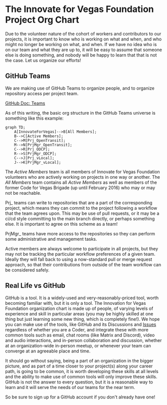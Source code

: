 <!--
 Copyright (C) 2022 Innovate for Vegas Foundation
 
 This file is part of doc-org-howtos.
 
 doc-org-howtos is free software: you can redistribute it and/or modify
 it under the terms of the GNU General Public License as published by
 the Free Software Foundation, either version 3 of the License, or
 (at your option) any later version.
 
 doc-org-howtos is distributed in the hope that it will be useful,
 but WITHOUT ANY WARRANTY; without even the implied warranty of
 MERCHANTABILITY or FITNESS FOR A PARTICULAR PURPOSE.  See the
 GNU General Public License for more details.
 
 You should have received a copy of the GNU General Public License
 along with doc-org-howtos.  If not, see <http://www.gnu.org/licenses/>.
-->

# The Innovate for Vegas Foundation Project Org Chart

Due to the volunteer nature of the cohort of workers and contributors to our projects, it is important to know who is working on what and when, and who might no longer be working on what, and when. If we have no idea who is on our team and what they are up to, it will be easy to assume that someone else is doing something, and nobody will be happy to learn that that is not the case. Let us organize our efforts!

## GitHub Teams

We are making use of GitHub Teams to organize people, and to organize repository access per project team.

[GitHub Doc: Teams](https://docs.github.com/en/organizations/organizing-members-into-teams/about-teams)

As of this writing, the basic org structure in the GitHub Teams universe is something like this example:

```mermaid
graph TD;
    A[InnovateForVegas]-->B[All Members];
    B-->C[Active Members];
    C-->M[Prj_OpenTransit];
    M-->N[PrjMgr_OpenTransit];
    C-->R[Prj_ODCP];
    R-->S[PrjMgr_ODCP];
    C-->J[Prj_vLocal];
    J-->K[PrjMgr_vLocal];
```

The *Active Members* team is all members of Innovate for Vegas Foundation volunteers who are actively working on projects in one way or another. The *All Members* team contains all *Active Members* as well as members of the former Code for Vegas Brigade (up until February 2016) who may or may not be reachable.

Prj_ teams can write to repositories that are a part of the corresponding project, which means they can commit to the project following a workflow that the team agrees upon. This may be use of pull requests, or it may be a ci/cd style committing to the main branch directly, or perhaps something else. It is important to agree on this scheme as a team!

PrjMgr_ teams have more access to the repositories so they can perform some administrative and management tasks.

Active members are always welcome to participate in all projects, but they may not be tracking the particular workflow preferences of a given team. Ideally they will fall back to using a now-standard pull or merge request approach, so that their contributions from outside of the team workflow can be considered safely.

## Real Life vs GitHub

GitHub is a tool. It is a widely-used and very-reasonably-priced tool, worth becoming familiar with, but it is only a tool. The Innovation for Vegas Foundation organization chart is made up of people, of varying levels of experience and skill in particular areas (you may be highly skilled at one thing but just learning some new thing, which is completely fine!). We hope you can make use of the tools, like GitHub and its Discussions and [Issues](issues.md) regardless of whether you are a Coder, and integrate these with more common tools such as email, chat rooms (like Matrix and Discord), video and audio interactions, and in-person collaboration and discussion, whether at an organization-wide in-person meetup, or whenever your team can converge at an agreeable place and time.

It should go without saying, being a part of an organization in the bigger picture, and as part of a time closer to your project(s) along your career path, is going to be common, it is worth developing these skills at all levels and the ability to make use of common tools will only improve these skills. GitHub is not the answer to every question, but it is a reasonable way to learn and it will serve the needs of our teams for the near term.

So be sure to sign up for a GitHub account if you don't already have one!
